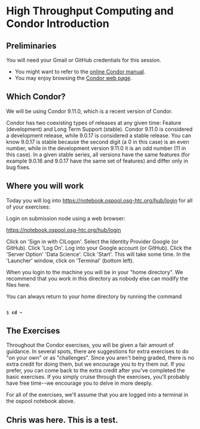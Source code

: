 # High Throughput Computing and Condor Introduction

## Preliminaries

You will need your Gmail or GitHub credentials for this session. 

   * You might want to refer to the [online Condor manual](https://htcondor.org/documentation/htcondor.html).<br>
   * You may enjoy browsing the [Condor web page](http://www.cs.wisc.edu/condor/).<br>

## Which Condor?
We will be using Condor 9.11.0, which is a recent version of Condor.

Condor has two coexisting types of releases at any given time: Feature (development) and Long Term Support (stable). Condor 9.11.0 is considered a development release, while 9.0.17 is considered a stable release. You can know 9.0.17 is stable because the second digit (a 0 in this case) is an even number, while in the development version 9.11.0 it is an odd number (11 in this case). In a given stable series, all versions have the same features (for example 9.0.16 and 9.0.17 have the same set of features) and differ only in bug fixes.

## Where you will work

Today you will log into https://notebook.ospool.osg-htc.org/hub/login for all of your exercises:

Login on submission node using a web browser:

<a href="https://notebook.ospool.osg-htc.org/hub/login" target="_blank">https://notebook.ospool.osg-htc.org/hub/login</a>

Click on 'Sign in with CILogon'.
Select the Identity Provider Google (or GitHub).
Click 'Log On'.
Log into your Google account (or GitHub).
Click the 'Server Option' 'Data Science'.
Click 'Start'. This will take some time.
In the 'Launcher' window, click on 'Terminal' (bottom left).

When you login to the machine you will be in your "home directory".  We recommend that you work in this directory as nobody else can modify the files here.

You can always return to your home directory by running the command

<pre><code>
$ <b>cd ~</b>
</code></pre>

## The Exercises

Throughout the Condor exercises, you will be given a fair amount of guidance. In several spots, there are suggestions for extra exercises to do "on your own" or as "challenges". Since you aren't being graded, there is no extra credit for doing them, but we encourage you to try them out. If you prefer, you can come back to the extra credit after you've completed the basic exercises. If you simply cruise through the exercises, you'll probably have free time--we encourage you to delve in more deeply.

For all of the exercises, we'll assume that you are logged into a terminal in the ospool notebook above. 

## Chris was here. This is a test.
